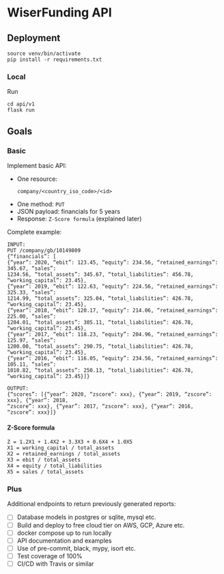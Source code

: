 # WiserFunding API
## Deployment
```
source venv/bin/activate
pip install -r requirements.txt
```
### Local
Run
```
cd api/v1
flask run
```

## Goals
### Basic

Implement basic API:
- One resource: 
  ```
  company/<country_iso_code>/<id>
  ```
- One method: `PUT`
- JSON payload: financials for 5 years
- Response: `Z-Score formula` (explained later)

Complete example:
```
INPUT:
PUT /company/gb/10149809
{“financials”: [
{“year”: 2020, “ebit”: 123.45, “equity”: 234.56, “retained_earnings”: 345.67, “sales”:
1234.56, “total_assets”: 345.67, “total_liabilities”: 456.78, “working_capital”: 23.45},
{“year”: 2019, “ebit”: 122.63, “equity”: 224.56, “retained_earnings”: 325.33, “sales”:
1214.99, “total_assets”: 325.04, “total_liabilities”: 426.78, “working_capital”: 23.45},
{“year”: 2018, “ebit”: 120.17, “equity”: 214.06, “retained_earnings”: 225.00, “sales”:
1204.01, “total_assets”: 305.11, “total_liabilities”: 426.78, “working_capital”: 23.45},
{“year”: 2017, “ebit”: 118.23, “equity”: 204.96, “retained_earnings”: 125.97, “sales”:
1200.00, “total_assets”: 290.75, “total_liabilities”: 426.78, “working_capital”: 23.45},
{“year”: 2016, “ebit”: 116.05, “equity”: 234.56, “retained_earnings”: 105.11, “sales”:
1010.82, “total_assets”: 250.13, “total_liabilities”: 426.78, “working_capital”: 23.45}]}

OUTPUT:
{“scores”: [{“year”: 2020, “zscore”: xxx}, {“year”: 2019, “zscore”: xxx}, {“year”: 2018,
“zscore”: xxx}, {“year”: 2017, “zscore”: xxx}, {“year”: 2016, “zscore”: xxx}]}
```

#### Z-Score formula
```
Z = 1.2X1 + 1.4X2 + 3.3X3 + 0.6X4 + 1.0X5
X1 = working_capital / total_assets
X2 = retained_earnings / total_assets
X3 = ebit / total_assets
X4 = equity / total_liabilities
X5 = sales / total_assets
```

### Plus
Additional endpoints to return previously generated reports:

- [ ] Database models in postgres or sqlite, mysql etc.
- [ ] Build and deploy to free cloud tier on AWS, GCP, Azure etc.
- [ ] docker compose up to run locally
- [ ] API documentation and examples
- [ ] Use of pre-commit, black, mypy, isort etc.
- [ ] Test coverage of 100%
- [ ] CI/CD with Travis or similar
